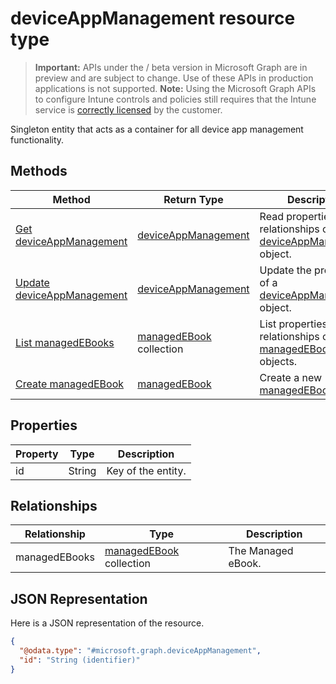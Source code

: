 ﻿# deviceAppManagement resource type

> **Important:** APIs under the / beta version in Microsoft Graph are in preview and are subject to change. Use of these APIs in production applications is not supported.
> **Note:** Using the Microsoft Graph APIs to configure Intune controls and policies still requires that the Intune service is [correctly licensed](https://go.microsoft.com/fwlink/?linkid=839381) by the customer.

Singleton entity that acts as a container for all device app management functionality.
## Methods
|Method|Return Type|Description|
|---|---|---|
|[Get deviceAppManagement](../api/intune_books_deviceappmanagement_get.md)|[deviceAppManagement](../resources/intune_books_deviceappmanagement.md)|Read properties and relationships of the [deviceAppManagement](../resources/intune_books_deviceappmanagement.md) object.|
|[Update deviceAppManagement](../api/intune_books_deviceappmanagement_update.md)|[deviceAppManagement](../resources/intune_books_deviceappmanagement.md)|Update the properties of a [deviceAppManagement](../resources/intune_books_deviceappmanagement.md) object.|
|[List managedEBooks](../api/intune_books_managedebook_list.md)|[managedEBook](../resources/intune_books_managedebook.md) collection|List properties and relationships of the [managedEBook](../resources/intune_books_managedebook.md) objects.|
|[Create managedEBook](../api/intune_books_managedebook_create.md)|[managedEBook](../resources/intune_books_managedebook.md)|Create a new [managedEBook](../resources/intune_books_managedebook.md) object.|

## Properties
|Property|Type|Description|
|---|---|---|
|id|String|Key of the entity.|

## Relationships
|Relationship|Type|Description|
|---|---|---|
|managedEBooks|[managedEBook](../resources/intune_books_managedebook.md) collection|The Managed eBook.|

## JSON Representation
Here is a JSON representation of the resource.
<!-- {
  "blockType": "resource",
  "keyProperty": "id",
  "@odata.type": "microsoft.graph.deviceAppManagement"
}
-->
```json
{
  "@odata.type": "#microsoft.graph.deviceAppManagement",
  "id": "String (identifier)"
}
```



